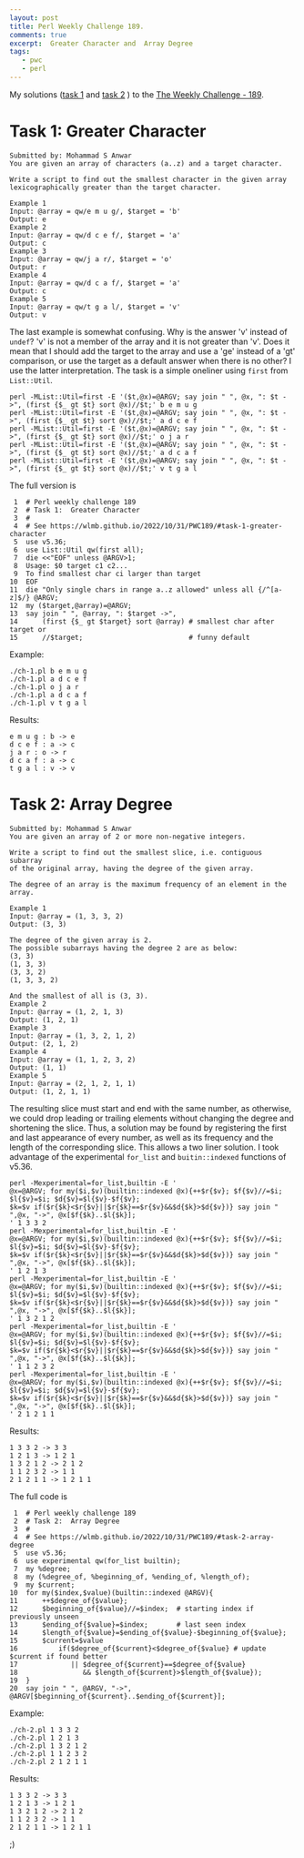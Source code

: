 ```yaml
---
layout: post
title: Perl Weekly Challenge 189.
comments: true
excerpt:  Greater Character and  Array Degree
tags:
   - pwc
   - perl
---
```


My solutions
([task 1](https://github.com/wlmb/perlweeklychallenge-club/blob/master/challenge-189/wlmb/perl/ch-1.pl)
and
[task 2](https://github.com/wlmb/perlweeklychallenge-club/blob/master/challenge-189/wlmb/perl/ch-2.pl)
)
to the  [The Weekly Challenge - 189](https://theweeklychallenge.org/blog/perl-weekly-challenge-189).


# Task 1: Greater Character

    Submitted by: Mohammad S Anwar
    You are given an array of characters (a..z) and a target character.

    Write a script to find out the smallest character in the given array
    lexicographically greater than the target character.

    Example 1
    Input: @array = qw/e m u g/, $target = 'b'
    Output: e
    Example 2
    Input: @array = qw/d c e f/, $target = 'a'
    Output: c
    Example 3
    Input: @array = qw/j a r/, $target = 'o'
    Output: r
    Example 4
    Input: @array = qw/d c a f/, $target = 'a'
    Output: c
    Example 5
    Input: @array = qw/t g a l/, $target = 'v'
    Output: v

The last example is somewhat confusing. Why is the answer 'v' instead
of `undef`? 'v' is
not a member of the array and it is not greater than 'v'. Does it mean
that I should add the target to the array and use a 'ge' instead of a
'gt' comparison, or use the target as a default answer when there is
no other? I use the latter interpretation. The task is a simple
oneliner using `first` from `List::Util`.

    perl -MList::Util=first -E '($t,@x)=@ARGV; say join " ", @x, ": $t ->", (first {$_ gt $t} sort @x)//$t;' b e m u g
    perl -MList::Util=first -E '($t,@x)=@ARGV; say join " ", @x, ": $t ->", (first {$_ gt $t} sort @x)//$t;' a d c e f
    perl -MList::Util=first -E '($t,@x)=@ARGV; say join " ", @x, ": $t ->", (first {$_ gt $t} sort @x)//$t;' o j a r
    perl -MList::Util=first -E '($t,@x)=@ARGV; say join " ", @x, ": $t ->", (first {$_ gt $t} sort @x)//$t;' a d c a f
    perl -MList::Util=first -E '($t,@x)=@ARGV; say join " ", @x, ": $t ->", (first {$_ gt $t} sort @x)//$t;' v t g a l

The full version is

     1  # Perl weekly challenge 189
     2  # Task 1:  Greater Character
     3  #
     4  # See https://wlmb.github.io/2022/10/31/PWC189/#task-1-greater-character
     5  use v5.36;
     6  use List::Util qw(first all);
     7  die <<"EOF" unless @ARGV>1;
     8  Usage: $0 target c1 c2...
     9  To find smallest char ci larger than target
    10  EOF
    11  die "Only single chars in range a..z allowed" unless all {/^[a-z]$/} @ARGV;
    12  my ($target,@array)=@ARGV;
    13  say join " ", @array, ": $target ->",
    14      (first {$_ gt $target} sort @array) # smallest char after target or
    15      //$target;                          # funny default

Example:

    ./ch-1.pl b e m u g
    ./ch-1.pl a d c e f
    ./ch-1.pl o j a r
    ./ch-1.pl a d c a f
    ./ch-1.pl v t g a l

Results:

    e m u g : b -> e
    d c e f : a -> c
    j a r : o -> r
    d c a f : a -> c
    t g a l : v -> v


# Task 2: Array Degree

    Submitted by: Mohammad S Anwar
    You are given an array of 2 or more non-negative integers.

    Write a script to find out the smallest slice, i.e. contiguous subarray
    of the original array, having the degree of the given array.

    The degree of an array is the maximum frequency of an element in the array.

    Example 1
    Input: @array = (1, 3, 3, 2)
    Output: (3, 3)

    The degree of the given array is 2.
    The possible subarrays having the degree 2 are as below:
    (3, 3)
    (1, 3, 3)
    (3, 3, 2)
    (1, 3, 3, 2)

    And the smallest of all is (3, 3).
    Example 2
    Input: @array = (1, 2, 1, 3)
    Output: (1, 2, 1)
    Example 3
    Input: @array = (1, 3, 2, 1, 2)
    Output: (2, 1, 2)
    Example 4
    Input: @array = (1, 1, 2, 3, 2)
    Output: (1, 1)
    Example 5
    Input: @array = (2, 1, 2, 1, 1)
    Output: (1, 2, 1, 1)

The resulting slice must start and end with the same number, as
otherwise, we could drop leading or trailing elements without changing
the degree and shortening the slice. Thus, a solution may be found by
registering the first and last appearance of every number, as well as
its frequency and the length of the corresponding slice. This allows a two
liner solution. I took advantage of the experimental `for_list` and
`buitin::indexed` functions of v5.36.

    perl -Mexperimental=for_list,builtin -E '
    @x=@ARGV; for my($i,$v)(builtin::indexed @x){++$r{$v}; $f{$v}//=$i; $l{$v}=$i; $d{$v}=$l{$v}-$f{$v};
    $k=$v if($r{$k}<$r{$v}||$r{$k}==$r{$v}&&$d{$k}>$d{$v})} say join " ",@x, "->", @x[$f{$k}..$l{$k}];
    ' 1 3 3 2
    perl -Mexperimental=for_list,builtin -E '
    @x=@ARGV; for my($i,$v)(builtin::indexed @x){++$r{$v}; $f{$v}//=$i; $l{$v}=$i; $d{$v}=$l{$v}-$f{$v};
    $k=$v if($r{$k}<$r{$v}||$r{$k}==$r{$v}&&$d{$k}>$d{$v})} say join " ",@x, "->", @x[$f{$k}..$l{$k}];
    ' 1 2 1 3
    perl -Mexperimental=for_list,builtin -E '
    @x=@ARGV; for my($i,$v)(builtin::indexed @x){++$r{$v}; $f{$v}//=$i; $l{$v}=$i; $d{$v}=$l{$v}-$f{$v};
    $k=$v if($r{$k}<$r{$v}||$r{$k}==$r{$v}&&$d{$k}>$d{$v})} say join " ",@x, "->", @x[$f{$k}..$l{$k}];
    ' 1 3 2 1 2
    perl -Mexperimental=for_list,builtin -E '
    @x=@ARGV; for my($i,$v)(builtin::indexed @x){++$r{$v}; $f{$v}//=$i; $l{$v}=$i; $d{$v}=$l{$v}-$f{$v};
    $k=$v if($r{$k}<$r{$v}||$r{$k}==$r{$v}&&$d{$k}>$d{$v})} say join " ",@x, "->", @x[$f{$k}..$l{$k}];
    ' 1 1 2 3 2
    perl -Mexperimental=for_list,builtin -E '
    @x=@ARGV; for my($i,$v)(builtin::indexed @x){++$r{$v}; $f{$v}//=$i; $l{$v}=$i; $d{$v}=$l{$v}-$f{$v};
    $k=$v if($r{$k}<$r{$v}||$r{$k}==$r{$v}&&$d{$k}>$d{$v})} say join " ",@x, "->", @x[$f{$k}..$l{$k}];
    ' 2 1 2 1 1

Results:

    1 3 3 2 -> 3 3
    1 2 1 3 -> 1 2 1
    1 3 2 1 2 -> 2 1 2
    1 1 2 3 2 -> 1 1
    2 1 2 1 1 -> 1 2 1 1

The full code is

     1  # Perl weekly challenge 189
     2  # Task 2:  Array Degree
     3  #
     4  # See https://wlmb.github.io/2022/10/31/PWC189/#task-2-array-degree
     5  use v5.36;
     6  use experimental qw(for_list builtin);
     7  my %degree;
     8  my (%degree_of, %beginning_of, %ending_of, %length_of);
     9  my $current;
    10  for my($index,$value)(builtin::indexed @ARGV){
    11      ++$degree_of{$value};
    12      $beginning_of{$value}//=$index;  # starting index if previously unseen
    13      $ending_of{$value}=$index;       # last seen index
    14      $length_of{$value}=$ending_of{$value}-$beginning_of{$value};
    15      $current=$value
    16          if($degree_of{$current}<$degree_of{$value} # update $current if found better
    17             || $degree_of{$current}==$degree_of{$value}
    18                && $length_of{$current}>$length_of{$value});
    19  }
    20  say join " ", @ARGV, "->", @ARGV[$beginning_of{$current}..$ending_of{$current}];

Example:

    ./ch-2.pl 1 3 3 2
    ./ch-2.pl 1 2 1 3
    ./ch-2.pl 1 3 2 1 2
    ./ch-2.pl 1 1 2 3 2
    ./ch-2.pl 2 1 2 1 1

Results:

    1 3 3 2 -> 3 3
    1 2 1 3 -> 1 2 1
    1 3 2 1 2 -> 2 1 2
    1 1 2 3 2 -> 1 1
    2 1 2 1 1 -> 1 2 1 1

;)

